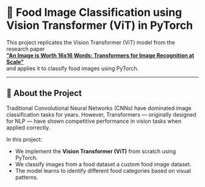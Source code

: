 # 🍱 Food Image Classification using Vision Transformer (ViT) in PyTorch

This project replicates the Vision Transformer (ViT) model from the research paper  
[**"An Image is Worth 16x16 Words: Transformers for Image Recognition at Scale"**](https://arxiv.org/abs/2010.11929)  
and applies it to classify food images using PyTorch.

---

## 🧠 About the Project

Traditional Convolutional Neural Networks (CNNs) have dominated image classification tasks for years. However, Transformers — originally designed for NLP — have shown competitive performance in vision tasks when applied correctly.

In this project:
- We implement the **Vision Transformer (ViT)** from scratch using PyTorch.
- We classify images from a food dataset a custom food image dataset.
- The model learns to identify different food categories based on visual patterns.



